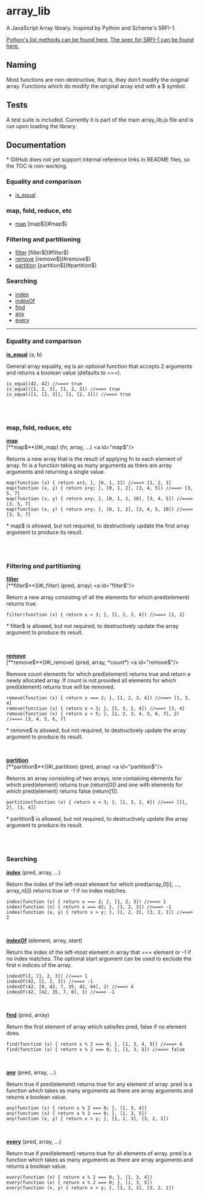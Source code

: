 array_lib
======

A JavaScript Array library.  Inspired by Python and Scheme's SRFI-1.

[Python's list methods can be found here.]()
[The spec for SRFI-1 can be found here.](http://srfi.schemers.org/srfi-1/srfi-1.html)



## Naming ##

Most functions are non-destructive, that is, they don't modify the original array.  Functions which do modify the original array end with a $ symbol.


## Tests ##

A test suite is included. Currently it is part of the main array_lib.js file and is run upon loading the library.


## Documentation ##

\* GitHub does not yet support internal reference links in README files, so the TOC is non-working.


### Equality and comparison ###

* [is_equal](#is_equal) <a id="i_is_equal"/>


### map, fold, reduce, etc ###

* [map](#map)  [map$](#map$) <a id="i_map"/>


### Filtering and partitioning ###

* [filter](#filter) [filter$](#filter$) <a id="i_filter"/>
* [remove](#remove) [remove$](#remove$) <a id="i_remove"/>
* [partition](#partition) [partition$](#partition$) <a id="i_partition"/>


### Searching ###

* [index](#index) <a id="i_index"/>
* [indexOf](#indexOf) <a id="i_indexOf"/>
* [find](#find) <a id="i_find"/>
* [any](#any) <a id="i_any"/>
* [every](#every) <a id="i_every"/>

-------------------------------------------------------------------------------

### Equality and comparison ###

[**is_equal**](#i_is_equal) (a, b) <a id="is_equal"/>

General array equality, eq is an optional function that accepts 2 arguments and returns a boolean value (defaults to ===).

    is_equal(42, 42) //===> true
    is_equal([1, 2, 3], [1, 2, 3]) //===> true
    is_equal([1, [2, 3]], [1, [2, 3]]) //===> true

<br /><br />

### map, fold, reduce, etc ###

[**map**](#i_map) <a id="map"/>  
[**map$**](#i_map) (fn, array, ...) <a id="map$"/>

Returns a new array that is the result of applying fn to each element of array.  fn is a function taking as many arguments as there are array arguments and returning a single value.

    map(function (x) { return x+1; }, [0, 1, 2]) //===> [1, 2, 3]
    map(function (x, y) { return x+y; }, [0, 1, 2], [3, 4, 5]) //===> [3, 5, 7]
    map(function (x, y) { return x+y; }, [0, 1, 2, 10], [3, 4, 5]) //===> [3, 5, 7]
    map(function (x, y) { return x+y; }, [0, 1, 2], [3, 4, 5, 10]) //===> [3, 5, 7]

\* map$ is allowed, but not required, to destructively update the first array argument to produce its result.

<br /><br />

### Filtering and partitioning ###

[**filter**](#i_filter) <a id="filter"/>  
[**filter$**](#i_filter) (pred, array) <a id="filter$"/>

Return a new array consisting of all the elements for which pred(element) returns true.

    filter(function (x) { return x < 3; }, [1, 2, 3, 4]) //===> [1, 2]

\* filter$ is allowed, but not required, to destructively update the array argument to produce its result.

<br />

[**remove**](#i_remove)  
[**remove$**](#i_remove) (pred, array, *count*) <a id="remove$"/>

Remove count elements for which pred(element) returns true and return a newly allocated array.  If count is not provided all elements for which pred(element) returns true will be removed.

    remove(function (x) { return x === 2; }, [1, 2, 3, 4]) //===> [1, 3, 4]
    remove(function (x) { return x < 3; }, [1, 3, 2, 4]) //===> [3, 4]
    remove(function (x) { return x < 5; }, [1, 2, 3, 4, 5, 6, 7], 2) //===> [3, 4, 5, 6, 7]

\* remove$ is allowed, but not required, to destructively update the array argument to produce its result.

<br />

[**partition**](#i_partition)  
[**partition$**](#i_partition) (pred, array) <a id="partition$"/>

Returns an array consisting of two arrays, one containing elements for which pred(element) returns true (return[0]) and one with elements for which pred(element) returns false (return[1]).

    partition(function (x) { return x < 3; }, [1, 3, 2, 4]) //===> [[1, 2], [3, 4]]

\* partition$ is allowed, but not required, to destructively update the array argument to produce its result.

<br /><br />

### Searching ###

[**index**](#i_index) (pred, array, ...) <a id="index"/>

Return the index of the left-most element for which pred(array_0[i], ..., array_n[i]) returns true or -1 if no index matches.

    index(function (x) { return x === 2; }, [1, 2, 3]) //===> 1
    index(function (x) { return x === 42; }, [1, 2, 3]) //===> -1
    index(function (x, y) { return x > y; }, [1, 2, 3], [3, 2, 1]) //===> 2

<br />

[**indexOf**](#i_indexOf) (element, array, *start*) <a id="indexOf"/>

Return the index of the left-most element in array that === element or -1 if no index matches.  The optional start argument can be used to exclude the first n indices of the array.

    indexOf(2, [1, 2, 3]) //===> 1
    indexOf(42, [1, 2, 3]) //===> -1
    indexOf(42, [0, 42, 7, 35, 42, 64], 2) //===> 4
    indexOf(42, [42, 35, 7, 0], 1) //===> -1

<br />

[**find**](#i_find) (pred, array) <a id="find"/>

Return the first element of array which satisifes pred, false if no element does.

    find(function (x) { return x % 2 === 0; }, [1, 3, 4, 5]) //===> 4
    find(function (x) { return x % 2 === 0; }, [1, 3, 5]) //===> false

<br />

[**any**](#i_any) (pred, array, ...) <a id="any"/>

Return true if pred(element) returns true for any element of array.  pred is a function which takes as many arguments as there are array arguments and returns a boolean value.

    any(function (x) { return x % 2 === 0; }, [1, 3, 4])
    any(function (x) { return x % 2 === 0; }, [1, 3, 5])
    any(function (x, y) { return x > y; }, [1, 2, 3], [3, 2, 1])

<br />

[**every**](#i_every) (pred, array, ...) <a id="every"/>

Return true if pred(element) returns true for all elements of array.  pred is a function which takes as many arguments as there are array arguments and returns a boolean value.

    every(function (x) { return x % 2 === 0; }, [1, 3, 4])
    every(function (x) { return x % 2 === 0; }, [1, 3, 5])
    every(function (x, y) { return x > y; }, [1, 2, 3], [3, 2, 1])

